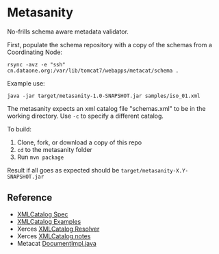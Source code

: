 # Metasanity

No-frills schema aware metadata validator.

First, populate the schema repository with a copy of the schemas from a 
Coordinating Node:

```
rsync -avz -e "ssh" cn.dataone.org:/var/lib/tomcat7/webapps/metacat/schema .
```

Example use:

```
java -jar target/metasanity-1.0-SNAPSHOT.jar samples/iso_01.xml

```

The metasanity expects an xml catalog file "schemas.xml" to be in the
working directory. Use `-c` to specify a different catalog.

To build:

1. Clone, fork, or download a copy of this repo
2. `cd` to the metasanity folder
3. Run `mvn package`

Result if all goes as expected should be `target/metasanity-X.Y-SNAPSHOT.jar`

## Reference

* [XMLCatalog Spec](https://www.oasis-open.org/committees/download.php/14809/xml-catalogs.html)
* [XMLCatalog Examples](http://www.sagehill.net/docbookxsl/WriteCatalog.html)
* Xerces [XMLCatalog Resolver](https://xerces.apache.org/xerces2-j/javadocs/xerces2/org/apache/xerces/util/XMLCatalogResolver.html)
* Xerces [XMLCatalog notes](http://xerces.apache.org/xerces2-j/faq-xcatalogs.html)
* Metacat [DocumentImpl.java](https://code.ecoinformatics.org/code/metacat/trunk/src/edu/ucsb/nceas/metacat/DocumentImpl.java)

